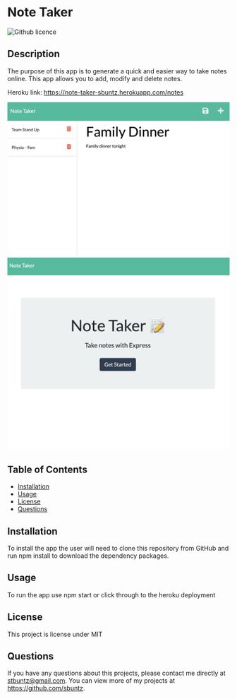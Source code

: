# Note Taker
![Github licence](http://img.shields.io/badge/license-MIT-blue.svg)

## Description 
The purpose of this app is to generate a quick and easier way to take notes online. This app allows you to add, modify and delete notes.

Heroku link: https://note-taker-sbuntz.herokuapp.com/notes

 ![Screenshot](public/assets/images/screenshot.png)
  ![Screenshot1](public/assets/images/screenshot1.png)

## Table of Contents
* [Installation](#installation)
* [Usage](#usage)
* [License](#license)
* [Questions](#questions)

## Installation 
To install the app the user will need to clone this repository from GitHub and run npm install to download the dependency packages. 


## Usage 
To run the app use npm start or click through to the heroku deployment


## License 
This project is license under MIT


## Questions
If you have any questions about this projects, please contact me directly at stbuntz@gmail.com. You can view more of my projects at https://github.com/sbuntz.